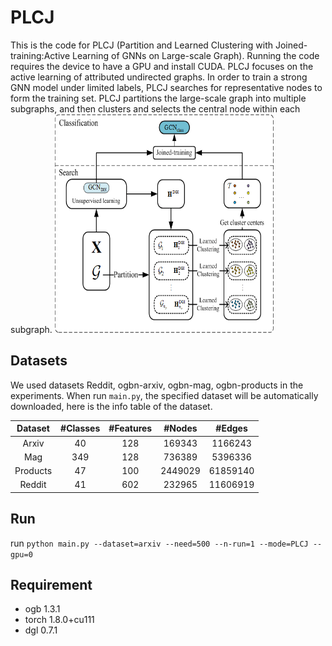# PLCJ
This is the code for PLCJ (Partition and Learned Clustering with Joined-training:Active Learning of GNNs on Large-scale Graph). Running the code requires the device to have a GPU and install CUDA. PLCJ focuses on the active learning of attributed undirected graphs. In order to train a strong GNN model under limited labels, PLCJ searches for representative nodes to form the training set. PLCJ partitions the large-scale graph into multiple subgraphs, and then clusters and selects the central node within each subgraph.
<img src="https://github.com/jianjianGJ/PLCJ/blob/main/frame.png" width="350" height="350" />
## Datasets
We used datasets Reddit, ogbn-arxiv, ogbn-mag, ogbn-products in the experiments. When run `main.py`, the specified dataset will be automatically downloaded, here is the info table of the dataset. 

|  Dataset |#Classes|#Features|#Nodes| #Edges|
|   :----: | :----: | :----: | :----: | :----: |
| Arxiv    | 40 | 128 |169343| 1166243|
| Mag      | 349 |128 |736389| 5396336|
| Products | 47 |100 | 2449029| 61859140|
| Reddit   | 41 |602 |232965| 11606919|

## Run
run `python main.py --dataset=arxiv --need=500 --n-run=1 --mode=PLCJ --gpu=0`

## Requirement
* ogb       1.3.1
* torch     1.8.0+cu111
* dgl       0.7.1
